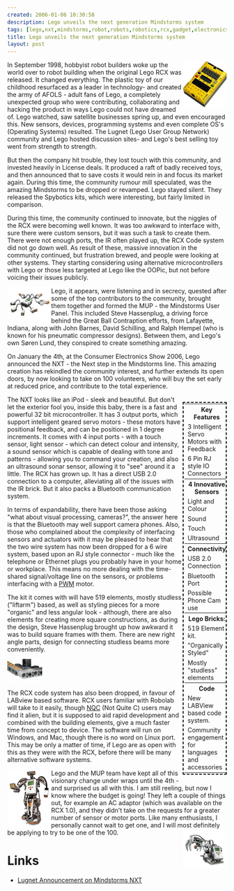 ```yaml
---
created: 2006-01-06 10:30:58
description: Lego unveils the next generation Mindstorms system
tags: [lego,nxt,mindstorms,robot,robots,robotics,rcx,gadget,electronics,technology,education]
title: Lego unveils the next generation Mindstorms system
layout: post
---
```

<img src="/galleries/2006-01-06-lego-unveils-next-gen-mindstorms/RCXImage.jpg" style="float: right; width: 20%">
In September 1998, hobbyist robot builders woke up the world over to robot building when the original Lego RCX was released. It changed everything. The plastic toy of our childhood resurfaced as a leader in technology- and created the army of AFOLS - adult fans of Lego, a completely unexpected group who were contributing, collaborating and hacking the product in ways Lego could not have dreamed of. Lego watched, saw satellite businesses spring up, and even encouraged this. New sensors, devices, programming systems and even complete OS's (Operating Systems) resulted. The Lugnet (Lego User Group Network) community and Lego hosted discussion sites- and Lego's best selling toy went from strength to strength.


But then the company hit trouble, they lost touch with this community, and invested heavily in License deals. It produced a raft of badly received toys, and then announced that to save costs it would rein in and focus its market again. During this time, the community rumour mill speculated, was the amazing Mindstorms to be dropped or revamped. Lego stayed silent. They released the Spybotics kits, which were interesting, but fairly limited in comparison.

During this time, the community continued to innovate, but the niggles of the RCX were becoming well known. It was too awkward to interface with, sure there were custom sensors, but it was such a task to create them. There were not enough ports, the IR often played up, the RCX Code system did not go down well. As result of these, massive innovation in the community continued, but frustration brewed, and people were looking at other systems. They starting considering using alternative microcontrollers with Lego or those less targeted at Lego like the OOPic, but not before voicing their issues publicly.

<img src="/galleries/2006-01-06-lego-unveils-next-gen-mindstorms/MindstormsNXT.jpg" style="float: left; width: 20%">
Lego, it appears, were listening and in secrecy, quested after some of the top contributors to the community, brought them together and formed the MUP - the Mindstorms User Panel. This included Steve Hassenplug, a driving force behind the Great Ball Contraption efforts, from Lafayette, Indiana, along with John Barnes, David Schilling, and Ralph Hempel (who is known for his pneumatic compressor designs). Between them, and Lego's own Søren Lund, they conspired to create something amazing.

On January the 4th, at the Consumer Electronics Show 2006, Lego announced the NXT - the Next step in the Mindstorms line. This amazing creation has rekindled the community interest, and further extends its open doors, by now looking to take on 100 volunteers, who will buy the set early at reduced price, and contribute to the total experience.

<table style="float: right; width: 20%; bgcolor: lightgrey; border: 2px dashed black; padding: 2px;">
<tr><th>Key Features</th></tr>
<tr><td>3 Intelligent Servo Motors with Feedback</td></tr>
<tr><td>6 Pin RJ style IO Connectors</td></tr>
<tr><th>4 Innovative Sensors</th></tr>
<tr><td>Light and Colour</td></tr>
<tr><td>Sound</td></tr>
<tr><td>Touch</td></tr>
<tr><td>Ultrasound</td></tr>
<tr><th>Connectivity</th></tr>
<tr><td>USB 2.0 Connection</td></tr>
<tr><td>Bluetooth Port</td></tr>
<tr><td>Possible Phone Cam use</td></tr>
<tr><th>Lego Bricks:</th></tr>
<tr><td>519 Element kit.</td></tr>
<tr><td>"Organically Styled"</td></tr>
<tr><td>Mostly "studless" elements</td></tr>
<tr><th>Code</th></tr>
<tr><td>New LABView based code system.</td></tr>
<tr><td>Community engagement for languages and accessories</td></tr>
</table>

The NXT looks like an iPod - sleek and beautiful. But don't let the exterior fool you, inside this baby, there is a fast and powerful 32 bit microcontroller. It has 3 output ports, which support intelligent geared servo motors - these motors have positional feedback, and can be positioned in 1 degree increments. It comes with 4 input ports - with a touch sensor, light sensor - which can detect colour and intensity, a sound sensor which is capable of dealing with tone and patterns - allowing you to command your creation, and also an ultrasound sonar sensor, allowing it to "see" around it a little. The RCX has grown up. It has a direct USB 2.0 connection to a computer, alleviating all of the issues with the IR brick. But it also packs a Bluetooth communication system.

In terms of expandability, there have been those asking "what about visual processing, cameras?", the answer here is that the Bluetooth may well support camera phones. Also, those who complained about the complexity of interfacing sensors and actuators with it may be pleased to hear that the two wire system has now been dropped for a 6 wire system, based upon an RJ style connector - much like the telephone or Ethernet plugs you probably have in your home or workplace. This means no more dealing with the time-shared signal/voltage line on the sensors, or problems interfacing with a [PWM](/wiki/pwm.html) motor.

The kit it comes with will have 519 elements, mostly studless ("liftarm") based, as well as styling pieces for a more "organic" and less angular look - although, there are also elements for creating more square constructions, as during the design, Steve Hassenplug brought up how awkward it was to build square frames with them. There are new right angle parts, design for connecting studless beams more conveniently. 

<img src="/galleries/2006-01-06-lego-unveils-next-gen-mindstorms/80x52_ElbowJoint.jpg">

The RCX code system has also been dropped, in favour of LABview based software. RCX users familiar with Robolab will take to it easily, though [NQC](/wiki/nqc.html) (Not Quite C) users may find it alien, but it is supposed to aid rapid development and combined with the building elements, give a much faster time from concept to device. The software will run on Windows, and Mac, though there is no word on Linux port. This may be only a matter of time, if Lego are as open with this as they were with the RCX, before there will be many alternative software systems.

<img src="/galleries/2006-01-06-lego-unveils-next-gen-mindstorms/NXTImage.jpg" style="float: left; width: 20%;">
Lego and the MUP team have kept all of this visionary change under wraps until the 4th - and surprised us all with this. I am still reeling, but now I know where the budget is going!
They left a couple of things out, for example an AC adaptor (which was available on the RCX 1.0), and they didn't take on the requests for a greater number of sensor or motor ports.
Like many enthusiasts, I personally cannot wait to get one, and I will most definitely be applying to try to be one of the 100.

<img src="/galleries/2006-01-06-lego-unveils-next-gen-mindstorms/MindstormsNXTArm.jpg" style="float: right; width: 20%">

# Links

* [Lugnet Announcement on Mindstorms NXT](http://news.lugnet.com/announce/?n=3121)
